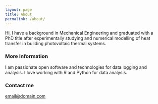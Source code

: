 ```yaml
---
layout: page
title: About
permalink: /about/
---
```


Hi, I have a background in Mechanical Engineering and graduated with a PhD title after experimentally studying and numerical modelling of heat transfer in building photovoltaic thermal systems.

### More Information

I am passionate open software and technologies for data logging and analysis. I love working with R and Python for data analysis.

### Contact me

[email@domain.com](mailto:email@domain.com)
